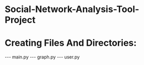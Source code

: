 # Social-Network-Analysis-Tool-Project

# Creating Files And Directories:
--- main.py
--- graph.py
--- user.py


